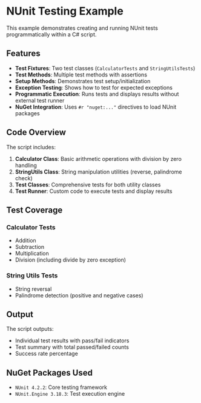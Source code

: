 # NUnit Testing Example

This example demonstrates creating and running NUnit tests programmatically within a C# script.

## Features

- **Test Fixtures**: Two test classes (`CalculatorTests` and `StringUtilsTests`)
- **Test Methods**: Multiple test methods with assertions
- **Setup Methods**: Demonstrates test setup/initialization
- **Exception Testing**: Shows how to test for expected exceptions
- **Programmatic Execution**: Runs tests and displays results without external test runner
- **NuGet Integration**: Uses `#r "nuget:..."` directives to load NUnit packages

## Code Overview

The script includes:

1. **Calculator Class**: Basic arithmetic operations with division by zero handling
2. **StringUtils Class**: String manipulation utilities (reverse, palindrome check)
3. **Test Classes**: Comprehensive tests for both utility classes
4. **Test Runner**: Custom code to execute tests and display results

## Test Coverage

### Calculator Tests
- Addition
- Subtraction
- Multiplication
- Division (including divide by zero exception)

### String Utils Tests
- String reversal
- Palindrome detection (positive and negative cases)

## Output

The script outputs:
- Individual test results with pass/fail indicators
- Test summary with total passed/failed counts
- Success rate percentage

## NuGet Packages Used

- `NUnit 4.2.2`: Core testing framework
- `NUnit.Engine 3.18.3`: Test execution engine